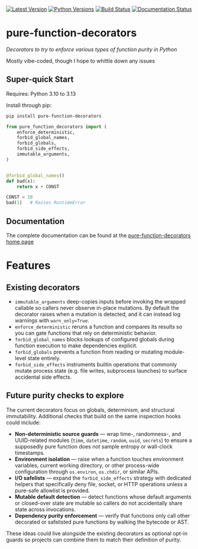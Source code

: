[![Latest Version](https://img.shields.io/pypi/v/pure-function-decorators?label=pypi-version&logo=python&style=plastic)](https://pypi.org/project/pure-function-decorators/)
[![Python Versions](https://img.shields.io/python/required-version-toml?tomlFilePath=https%3A%2F%2Fraw.githubusercontent.com%2Fjlmcgraw%2Fpure-function-decorators%2Fmain%2Fpyproject.toml&style=plastic&logo=python&label=python-versions)](https://www.python.org/)
[![Build Status](https://github.com/jlmcgraw/pure-function-decorators/actions/workflows/main.yml/badge.svg)](https://github.com/jlmcgraw/pure-function-decorators/actions/workflows/main.yml)
[![Documentation Status](https://github.com/jlmcgraw/pure-function-decorators/actions/workflows/docs.yml/badge.svg)](https://jlmcgraw.github.io/pure-function-decorators/)

# pure-function-decorators

_Decorators to try to enforce various types of function purity in Python_

Mostly vibe-coded, though I hope to whittle down any issues 

## Super-quick Start

Requires: Python 3.10 to 3.13

Install through pip:

```bash
pip install pure-function-decorators
```

```python
from pure_function_decorators import (
    enforce_deterministic,
    forbid_global_names,
    forbid_globals,
    forbid_side_effects,
    immutable_arguments,
)


@forbid_global_names()
def bad(x):
    return x + CONST  

CONST = 10
bad(1)   # Raises RuntimeError
```

## Documentation

The complete documentation can be found at the
[pure-function-decorators home page](https://jlmcgraw.github.io/pure-function-decorators)

# Features

## Existing decorators

- `immutable_arguments` deep-copies inputs before invoking the wrapped callable so callers never observe in-place mutations. By default the decorator raises when a mutation is detected, and it can instead log warnings with `warn_only=True`.
- `enforce_deterministic` reruns a function and compares its results so you can gate functions that rely on deterministic behavior.
- `forbid_global_names` blocks lookups of configured globals during function execution to make dependencies explicit.
- `forbid_globals` prevents a function from reading or mutating module-level state entirely.
- `forbid_side_effects` instruments builtin operations that commonly mutate process state (e.g. file writes, subprocess launches) to surface accidental side effects.

## Future purity checks to explore

The current decorators focus on globals, determinism, and structural immutability. Additional checks that build on the same inspection hooks could include:

- **Non-deterministic source guards** &mdash; wrap time-, randomness-, and UUID-related modules (`time`, `datetime`, `random`, `uuid`, `secrets`) to ensure a supposedly pure function does not sample entropy or wall-clock timestamps.
- **Environment isolation** &mdash; raise when a function touches environment variables, current working directory, or other process-wide configuration through `os.environ`, `os.chdir`, or similar APIs.
- **I/O safelists** &mdash; expand the `forbid_side_effects` strategy with dedicated helpers that specifically deny file, socket, or HTTP operations unless a pure-safe allowlist is provided.
- **Mutable default detection** &mdash; detect functions whose default arguments or closed-over state are mutable so callers do not accidentally share state across invocations.
- **Dependency purity enforcement** &mdash; verify that functions only call other decorated or safelisted pure functions by walking the bytecode or AST.

These ideas could live alongside the existing decorators as optional opt-in guards so projects can combine them to match their definition of purity.
